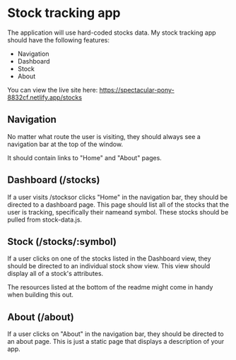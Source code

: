 
# Stock tracking app 

The application will use hard-coded stocks data.
My stock tracking app should have the following features:

- Navigation
- Dashboard
- Stock
- About

You can view the live site here: https://spectacular-pony-8832cf.netlify.app/stocks

###

## Navigation
No matter what route the user is visiting, they should always see a navigation bar at the top of the window.

It should contain links to "Home" and "About" pages.

## Dashboard (/stocks)
If a user visits /stocksor clicks "Home" in the navigation bar, they should be directed to a dashboard page. This page should list all of the stocks that the user is tracking, specifically their nameand symbol. These stocks should be pulled from stock-data.js.

## Stock (/stocks/:symbol)
If a user clicks on one of the stocks listed in the Dashboard view, they should be directed to an individual stock show view. This view should display all of a stock's attributes.

The resources listed at the bottom of the readme might come in handy when building this out.

## About (/about)
If a user clicks on "About" in the navigation bar, they should be directed to an about page. This is just a static page that displays a description of your app.

